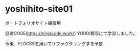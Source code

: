 # yoshihito-site01

ポートフォリオサイト練習用

忍者CODE(https://ninjacode.work/) YOROI模写にて学習しました。

今後、FLOCSSを用いてリファクタリングする予定
